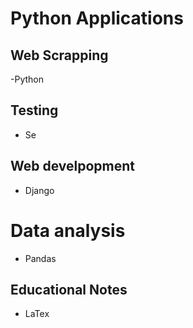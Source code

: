 # Python Applications
 
 ## Web Scrapping

 -Python

 ## Testing

 - Se

 ## Web develpopment

 - Django

 # Data analysis

 - Pandas

 ## Educational Notes

 - LaTex
